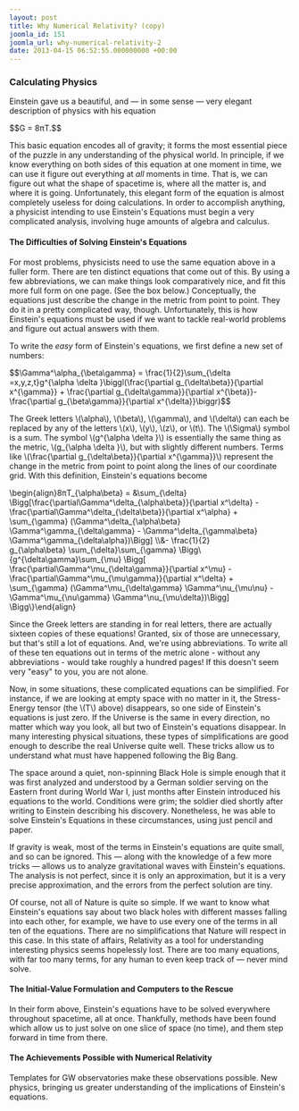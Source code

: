 ```yaml
---
layout: post
title: Why Numerical Relativity? (copy)
joomla_id: 151
joomla_url: why-numerical-relativity-2
date: 2013-04-15 06:52:55.000000000 +00:00
---
```

<h3>Calculating Physics</h3>
<p>Einstein gave us a beautiful, and — in some sense — very elegant description of physics with his equation</p>
<div class="equation">$$G = 8πT.$$</div>
<p>This basic equation encodes all of gravity; it forms the most essential piece of the puzzle in any understanding of the physical world. In principle, if we know everything on both sides of this equation at one moment in time, we can use it figure out everything at <em>all</em> moments in time. That is, we can figure out what the shape of spacetime is, where all the matter is, and where it is going. Unfortunately, this elegant form of the equation is almost completely useless for doing calculations. In order to accomplish anything, a physicist intending to use Einstein's Equations must begin a very complicated analysis, involving huge amounts of algebra and calculus.</p>
<h4>The Difficulties of Solving Einstein's Equations</h4>
<p>For most problems, physicists need to use the same equation above in a fuller form. There are ten distinct equations that come out of this. By using a few abbreviations, we can make things look comparatively nice, and fit this more full form on one page. (See the box below.) Conceptually, the equations just describe the change in the metric from point to point. They do it in a pretty complicated way, though. Unfortunately, this is how Einstein's equations must be used if we want to tackle real-world problems and figure out actual answers with them.</p>
<p>To write the <em>easy</em> form of Einstein's equations, we first define a new set of numbers:</p>
<p>$$\Gamma^\alpha_{\beta\gamma} = \frac{1}{2}\sum_{\delta =x,y,z,t}g^{\alpha \delta }\biggl(\frac{\partial g_{\delta\beta}}{\partial x^{\gamma}} + \frac{\partial g_{\delta\gamma}}{\partial x^{\beta}}-\frac{\partial g_{\beta\gamma}}{\partial x^{\delta}}\biggr)$$</p>
<p>The Greek letters \(\alpha\), \(\beta\), \(\gamma\), and \(\delta\) can each be replaced by any of the letters \(x\), \(y\), \(z\), or \(t\). The \(\Sigma\) symbol is a sum. The symbol \(g^{\alpha \delta }\) is essentially the same thing as the metric, \(g_{\alpha \delta }\), but with slightly different numbers. Terms like \(\frac{\partial g_{\delta\beta}}{\partial x^{\gamma}}\) represent the change in the metric from point to point along the lines of our coordinate grid. With this definition, Einstein's equations become</p>
<p>\begin{align}8πT_{\alpha\beta} = &amp;\sum_{\delta} \Bigg[\frac{\partial\Gamma^\delta_{\alpha\beta}}{\partial x^\delta} - \frac{\partial\Gamma^\delta_{\delta\beta}}{\partial x^\alpha} + \sum_{\gamma} (\Gamma^\delta_{\alpha\beta} \Gamma^\gamma_{\delta\gamma} - \Gamma^\delta_{\gamma\beta} \Gamma^\gamma_{\delta\alpha})\Bigg] \\&amp;- \frac{1}{2} g_{\alpha\beta}&nbsp;\sum_{\delta}\sum_{\gamma} \Bigg\{g^{\delta\gamma}\sum_{\mu} \Bigg[ \frac{\partial\Gamma^\mu_{\delta\gamma}}{\partial x^\mu} - \frac{\partial\Gamma^\mu_{\mu\gamma}}{\partial x^\delta} + \sum_{\gamma} (\Gamma^\mu_{\delta\gamma} \Gamma^\nu_{\mu\nu} - \Gamma^\mu_{\nu\gamma} \Gamma^\nu_{\mu\delta})\Bigg] \Bigg\}\end{align}</p>
<p>Since the Greek letters are standing in for real letters, there are actually sixteen copies of these equations! Granted, six of those are unnecessary, but that's still a lot of equations. And, we're using abbreviations. To write all of these ten equations out in terms of the metric alone - without any abbreviations - would take roughly a hundred pages! If this doesn't seem very "easy" to you, you are not alone.</p>
<p>Now, in some situations, these complicated equations can be simplified. For instance, if we are looking at empty space with no matter in it, the Stress-Energy tensor (the&nbsp;\(T\) above) disappears, so one side of Einstein's equations is just zero. If the Universe is the same in every direction, no matter which way you look, all but two of Einstein's equations disappear. In many interesting physical situations, these types of simplifications are good enough to describe the real Universe quite well. These tricks allow us to understand what must have happened following the Big Bang.</p>
<p>The space around a quiet, non-spinning Black Hole is simple enough that it was first analyzed and understood by a German soldier serving on the Eastern front during World War I, just months after Einstein introduced his equations to the world. Conditions were grim; the soldier died shortly after writing to Einstein describing his discovery. Nonetheless, he was able to solve Einstein's Equations in these circumstances, using just pencil and paper.</p>
<p>If gravity is weak, most of the terms in Einstein's equations are quite small, and so can be ignored. This — along with the knowledge of a few more tricks — allows us to analyze gravitational waves with Einstein's equations. The analysis is not perfect, since it is only an approximation, but it is a very precise approximation, and the errors from the perfect solution are tiny.</p>
<p>Of course, not all of Nature is quite so simple. If we want to know what Einstein's equations say about two black holes with different masses falling into each other, for example, we have to use every one of the terms in all ten of the equations. There are no simplifications that Nature will respect in this case. In this state of affairs, Relativity as a tool for understanding interesting physics seems hopelessly lost. There are too many equations, with far too many terms, for any human to even keep track of — never mind solve.</p>
<h4>The Initial-Value Formulation and Computers to the Rescue</h4>
<p>In their form above, Einstein's equations have to be solved everywhere throughout spacetime, all at once. Thankfully, methods have been found which allow us to just solve on one slice of space (no time), and them step forward in time from there.</p>
<h4>The Achievements Possible with Numerical Relativity</h4>
<p>Templates for GW observatories make these observations possible. New physics, bringing us greater understanding of the implications of Einstein's equations.</p>
